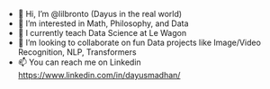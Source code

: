 - 👋 Hi, I’m @lilbronto (Dayus in the real world)
- 👀 I’m interested in Math, Philosophy, and Data
- 🌱 I currently teach Data Science at Le Wagon
- 💞️ I’m looking to collaborate on fun Data projects like Image/Video Recognition, NLP, Transformers
- 📫 You can reach me on Linkedin https://www.linkedin.com/in/dayusmadhan/

<!---
lilbronto/lilbronto is a ✨ special ✨ repository because its `README.md` (this file) appears on your GitHub profile.
You can click the Preview link to take a look at your changes.
--->
